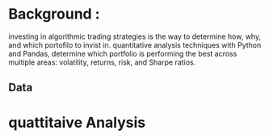 # Background :

investing in algorithmic trading strategies is the way to determine how, why, and which portofilo to invist in. 
quantitative analysis techniques with Python and Pandas,  determine which portfolio is performing the best across multiple areas: volatility, returns, risk, and Sharpe ratios.

## Data



# quattitaive Analysis 